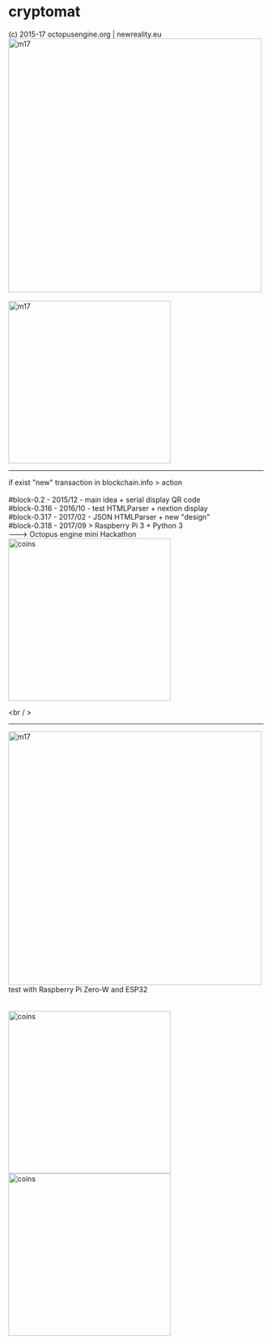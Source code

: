 # cryptomat
(c) 2015-17 octopusengine.org | newreality.eu<br />
<img src="https://raw.githubusercontent.com/octopusengine/cryptomat/master/nextion/g31709.jpg" alt="m17" width="500">
<br />
<br />
<img src="https://raw.githubusercontent.com/octopusengine/cryptomat/master/nextion/machine17.png" alt="m17" width="320">
<br />



<hr />
if exist "new" transaction in blockchain.info > action<br /><br />
#block-0.2 - 2015/12 - main idea + serial display QR code<br />
#block-0.316 - 2016/10 - test HTMLParser + nextion display<br />
#block-0.317 - 2017/02 - JSON HTMLParser + new "design"<br />
#block-0.318 - 2017/09 > Raspberry Pi 3 + Python 3<br />
---> Octopus engine mini Hackathon<br />

<img src="https://raw.githubusercontent.com/octopusengine/cryptomat/master/nextion/meny3.png" alt="coins" width="320">

<br / ><hr />
<img src="https://raw.githubusercontent.com/octopusengine/cryptomat/master/nextion/g31709.jpg" alt="m17" width="500">
test with Raspberry Pi Zero-W and ESP32<br /><br /><br />
<img src="https://raw.githubusercontent.com/octopusengine/cryptomat/master/nextion/don-BTC.png" alt="coins" width="320"><br />
<img src="https://raw.githubusercontent.com/octopusengine/cryptomat/master/nextion/don-LTC.png" alt="coins" width="320">





